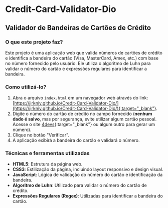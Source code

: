 # Credit-Card-Validator-Dio

## Validador de Bandeiras de Cartões de Crédito

### O que este projeto faz?
Este projeto é uma aplicação web que valida números de cartões de crédito e identifica a bandeira do cartão (Visa, MasterCard, Amex, etc.) com base no número fornecido pelo usuário. Ele utiliza o algoritmo de Luhn para validar o número do cartão e expressões regulares para identificar a bandeira.

### Como utilizá-lo?
1. Abra o arquivo `index.html` em um navegador web através do link: [https://jirkniv.github.io/Credit-Card-Validator-Dio/](https://jirkniv.github.io/Credit-Card-Validator-Dio/){:target="_blank"}.
2. Digite o número do cartão de crédito no campo fornecido (**nenhum dado é salvo**, mas por segurança, evite utilizar algum cartão pessoal. Acesse o site [4devs](https://www.4devs.com.br/gerador_de_numero_cartao_credito){:target="_blank"} ou algum outro para gerar um número).
3. Clique no botão "Verificar".
4. A aplicação exibirá a bandeira do cartão e validará o número.

### Técnicas e ferramentas utilizadas
- **HTML5**: Estrutura da página web.
- **CSS3**: Estilização da página, incluindo layout responsivo e design visual.
- **JavaScript**: Lógica de validação do número do cartão e identificação da bandeira.
- **Algoritmo de Luhn**: Utilizado para validar o número do cartão de crédito.
- **Expressões Regulares (Regex)**: Utilizadas para identificar a bandeira do cartão.


